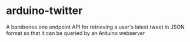 # arduino-twitter

A barebones one endpoint API for retrieving a user's latest tweet in JSON format so that it can be queried by an Arduino webserver
